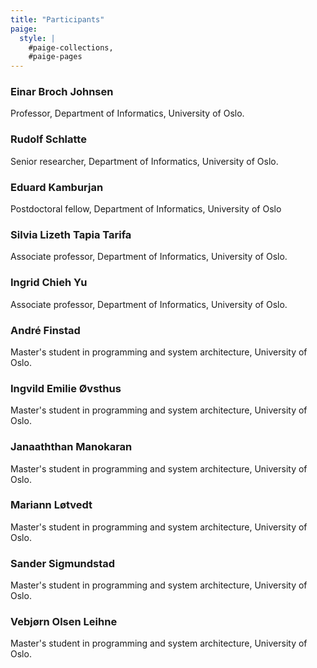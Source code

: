 ```yaml
---
title: "Participants"
paige:
  style: |
    #paige-collections,
    #paige-pages
---
```


### Einar Broch Johnsen
Professor, Department of Informatics, University of Oslo.

### Rudolf Schlatte
Senior researcher, Department of Informatics, University of Oslo.

### Eduard Kamburjan
Postdoctoral fellow, Department of Informatics, University of Oslo

### Silvia Lizeth Tapia Tarifa
Associate professor, Department of Informatics, University of Oslo.

### Ingrid Chieh Yu
Associate professor, Department of Informatics, University of Oslo.

### André Finstad
Master's student in programming and system architecture, University of Oslo.

### Ingvild Emilie Øvsthus
Master's student in programming and system architecture, University of Oslo.

### Janaaththan Manokaran
Master's student in programming and system architecture, University of Oslo.

### Mariann Løtvedt
Master's student in programming and system architecture, University of Oslo.

### Sander Sigmundstad
Master's student in programming and system architecture, University of Oslo.

### Vebjørn Olsen Leihne
Master's student in programming and system architecture, University of Oslo.
